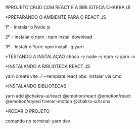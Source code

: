 #PROJETO CRUD COM REACT E A BIBLIOTECA CHAKRA  UI


*PREPARANDO O AMBIENTE PARA O REACT JS

1º - Instalar o Node js

2º - instalar o npm : npm install download

3º - Instalr o Yarn: npm install -g yarn


*TESTANDO A INSTALAÇÃO
choco -v
node -v
npm -v
yarn -v


*INSTALANDO A BIBLIOTECA REACT JS

yarn create vite ./ --template react
obs: instalar via cmd


*INSTALANDO BIBLIOTECAS

yarn add @chakra-ui/react @emotion/react @emotion/react @emotion/styled framer-motion @chakra-ui/icons


*RODAR O PROJETO

comando no terminal: yarn dev

